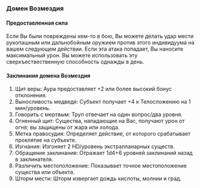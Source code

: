### Домен Возмездия
#### Предоставленная сила
Если Вы были повреждены кем-то в бою, Вы можете делать удар мести рукопашным или дальнобойным оружием против этого индивидуума на вашем следующем действии. Если эта атака попадает, Вы наносите максимальный урон. Вы можете использовать эту сверхъествественную способность однажды в день.
#### Заклинания домена Возмездия
1. Щит веры: Аура предоставляет +2 или более высокий бонус отклонения.
2. Выносливость медведя: Субъект получает +4 к Телосложению на 1 мин/уровень.
3. Говорить с мертвым: Труп отвечает на один вопрос/два уровня.
4. Огненный щит: Существа, нападающие на Вас, получают урон от огня; вы защищены от жара или холода.
5. Метка правосудия: Определяет действие, от которого срабатывает проклятие на субъекте.
6. Изгнание: Изгоняет 2 HD/уровень экстрапланарных существ.
7. Обращение заклинания: Отражает 1d4+6 уровней заклинаний назад в заклинателя.
8. Различить местоположение: Показывает точное местоположение существа или объекта.
9. Шторм мести: Шторм извергает дождь кислоты, молнии и град.